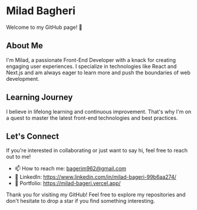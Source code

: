 # Milad Bagheri

Welcome to my GitHub page! 👋

## About Me
I'm Milad, a passionate Front-End Developer with a knack for creating engaging user experiences. I specialize in technologies like React and Next.js and am always eager to learn more and push the boundaries of web development.

## Learning Journey
I believe in lifelong learning and continuous improvement. That's why I'm on a quest to master the latest front-end technologies and best practices.

## Let's Connect
If you're interested in collaborating or just want to say hi, feel free to reach out to me!

- 📫 How to reach me: bagerim962@gmail.com
- 🔗 LinkedIn: https://www.linkedin.com/in/milad-bageri-99b6aa274/
- 💼 Portfolio: https://milad-bageri.vercel.app/

Thank you for visiting my GitHub! Feel free to explore my repositories and don't hesitate to drop a star if you find something interesting.
